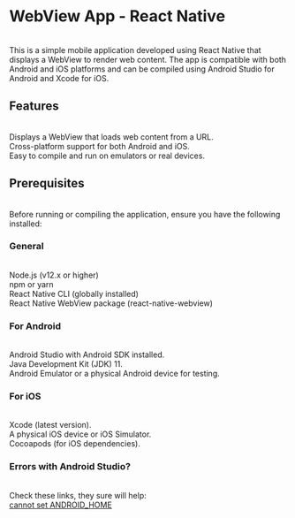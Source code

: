 <h1>WebView App - React Native</h1><br>
This is a simple mobile application developed using React Native that displays a WebView to render web content. The app is compatible with both Android and iOS platforms and can be compiled using Android Studio for Android and Xcode for iOS.<br>

<h2>Features</h2><br>
Displays a WebView that loads web content from a URL.<br>
Cross-platform support for both Android and iOS.<br>
Easy to compile and run on emulators or real devices.<br>

<h2>Prerequisites</h2><br>
Before running or compiling the application, ensure you have the following installed:<br>

<h3>General</h3><br>
Node.js (v12.x or higher)<br>
npm or yarn<br>
React Native CLI (globally installed)<br>
React Native WebView package (react-native-webview)<br>

<h3>For Android</h3><br>
Android Studio with Android SDK installed.<br>
Java Development Kit (JDK) 11.<br>
Android Emulator or a physical Android device for testing.<br>

<h3>For iOS</h3><br>
Xcode (latest version).<br>
A physical iOS device or iOS Simulator.<br>
Cocoapods (for iOS dependencies).<br>

<h3>Errors with Android Studio?</h3><br>
Check these links, they sure will help:<br>
<a href="https://stackoverflow.com/questions/36778085/unable-to-build-react-native-app-on-android-device-failed-to-find-target-with-h/36787719#36787719">cannot set ANDROID_HOME</a><br>

